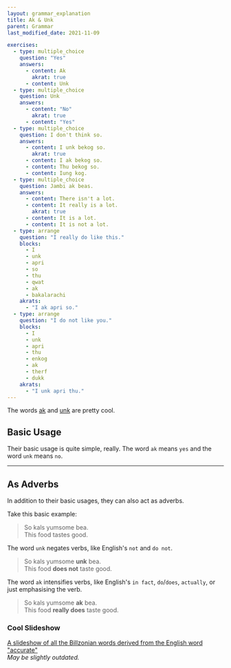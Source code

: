 ```yaml
---
layout: grammar_explanation
title: Ak & Unk
parent: Grammar
last_modified_date: 2021-11-09

exercises:
  - type: multiple_choice
    question: "Yes"
    answers:
      - content: Ak
        akrat: true
      - content: Unk
  - type: multiple_choice
    question: Unk
    answers:
      - content: "No"
        akrat: true
      - content: "Yes"
  - type: multiple_choice
    question: I don't think so.
    answers:
      - content: I unk bekog so.
        akrat: true
      - content: I ak bekog so.
      - content: Thu bekog so.
      - content: Iung kog.
  - type: multiple_choice
    question: Jambi ak beas.
    answers:
      - content: There isn't a lot.
      - content: It really is a lot.
        akrat: true
      - content: It is a lot.
      - content: It is not a lot.
  - type: arrange
    question: "I really do like this."
    blocks:
      - I
      - unk
      - apri
      - so
      - thu
      - qwat
      - ak
      - bakalarachi
    akrats:
      - "I ak apri so."
  - type: arrange
    question: "I do not like you."
    blocks:
      - I
      - unk
      - apri
      - thu
      - enkog
      - ak
      - therf
      - dukk
    akrats:
      - "I unk apri thu."
---
```


The words [ak](../words/ak) and [unk](../words/unk) are pretty cool.

## Basic Usage
Their basic usage is quite simple, really. The word `ak` means `yes` and the word `unk` means `no`.

-----

## As Adverbs
In addition to their basic usages, they can also act as adverbs.


Take this basic example:
> So kals yumsome bea.  
> This food tastes good.

The word `unk` negates verbs, like English's `not` and `do not`.  
> So kals yumsome **unk** bea.  
> This food **does not** taste good.

The word `ak` intensifies verbs, like English's `in fact`, `do`/`does`, `actually`, or just emphasising the verb.  
> So kals yumsome **ak** bea.  
> This food **really does** taste good.



### Cool Slideshow
[A slideshow of all the Billzonian words derived from the English word "accurate"](https://docs.google.com/presentation/d/1VOyaGQhnltC_xXXKFJXBrkzrbyH2D8KnrNAhlPJub18/edit#slide=id.p)  
*May be slightly outdated.*